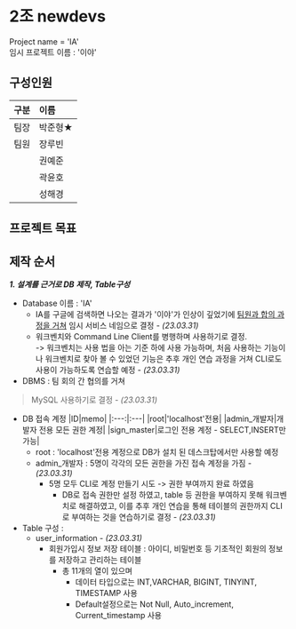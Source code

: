 # 2조 newdevs
Project name = 'IA'  
임시 프로젝트 이름 : '이야'  
## 구성인원
|구분|이름|
|:---:|:---|
|팀장|박준형★|
|팀원|장루빈|
||권예준|
||곽윤호|
||성해경|

## 프로젝트 목표

## 제작 순서
_**1. 설계를 근거로 DB 제작, Table구성**_
- Database 이름 : 'IA'
  - IA를 구글에 검색하면 나오는 결과가 '이야'가 인상이 깊었기에 <u>팀원과 합의 과정을 거쳐</u> 임시 서비스 네임으로 결정 - *(23.03.31)*
  - 워크벤치와 Command Line Client를 병행하며 사용하기로 결정.  
    -> 워크벤치는 사용 법을 아는 기준 하에 사용 가능하며, 처음 사용하는 기능이나 워크벤치로 찾아 볼 수 있었던 기능은 추후 개인 연습 과정을 거쳐 CLI로도 사용이 가능하도록 연습할 예정 - *(23.03.31)*
- DBMS : 팀 회의 간 협의를 거쳐
>MySQL 사용하기로 결정 - *(23.03.31)*
- DB 접속 계정
  |ID|memo|
  |:---:|:---|
  |root|'localhost'전용|
  |admin_개발자|개발자 전용 모든 권한 계정|
  |sign_master|로그인 전용 계정 - SELECT,INSERT만 가능|
  -  root : 'localhost'전용 계정으로 DB가 설치 된 데스크탑에서만 사용할 예정
  - admin_개발자 : 5명이 각각의 모든 권한을 가진 접속 계정을 가짐 - *(23.03.31)*
    - 5명 모두 CLI로 계정 만들기 시도 -> 권한 부여까지 완료 하였음
      - DB로 접속 권한만 설정 하였고, table 등 권한을 부여하지 못해 워크벤치로 해결하였고, 이를 추후 개인 연습을 통해 테이블의 권한까지 CLI로 부여하는 것을 연습하기로 결정 - *(23.03.31)*
- Table 구성 :
  - user_information - *(23.03.31)*
    - 회원가입시 정보 저장 테이블 :
    아이디, 비밀번호 등  기초적인 회원의 정보를 저장하고 관리하는 테이블
      - 총 11개의 열이 있으며
        - 데이터 타입으로는 INT,VARCHAR, BIGINT, TINYINT, TIMESTAMP 사용
        - Default설정으로는 Not Null, Auto_increment, Current_timestamp 사용